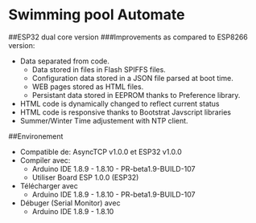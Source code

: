 # Swimming pool Automate
##ESP32 dual core version
###Improvements as compared to ESP8266 version:

* Data separated from code.
	* Data stored in files in Flash SPIFFS files.
	* Configuration data stored in a JSON file parsed at boot time.
	* WEB pages stored as HTML files.
	* Persistant data stored in EEPROM thanks to Preference library.
* HTML code is dynamically changed to reflect current status
* HTML code is responsive thanks to Bootstrat Javscript libraries
* Summer/Winter Time adjustement with NTP client.

##Environement
* Compatible de: AsyncTCP v1.0.0 et ESP32 v1.0.0
* Compiler avec:
	* Arduino IDE 1.8.9 - 1.8.10 - PR-beta1.9-BUILD-107
	* Utiliser Board ESP 1.0.0 (ESP32)
* Télécharger avec 
 	* Arduino IDE 1.8.9 - 1.8.10 - PR-beta1.9-BUILD-107
* Débuger (Serial Monitor) avec 
 	* Arduino IDE 1.8.9 - 1.8.10

